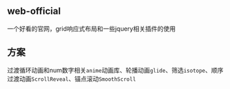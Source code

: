 <!--
 * @Author: Dell_Di
 * @Date: 2020-04-15 09:52:00
 * @LastEditors: Dell_Di
 * @LastEditTime: 2020-05-07 10:35:16
 * @FilePath: \web-offial\README.md
 -->
## web-official

一个好看的官网，grid响应式布局和一些jquery相关插件的使用

## 方案

过渡循环动画和num数字相关`anime`动画库、轮播动画`glide`、筛选`isotope`、顺序过渡动画`ScrollReveal`、锚点滚动`SmoothScroll`